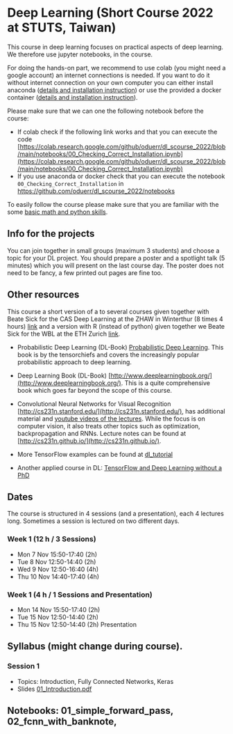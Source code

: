 
# Deep Learning (Short Course 2022 at STUTS, Taiwan) 

This course in deep learning focuses on practical aspects of deep learning. We therefore use jupyter notebooks, in the course. 

For doing the hands-on part, we recommend to use colab (you might need a google account) an internet connections is needed. If you want to do it without internet connection on your own computer you can either install anaconda ([details and installation instruction](anaconda.md)) or use the provided a docker container ([details and installation instruction](docker.md)).

Please make sure that we can one the following notebook before the course:
* If colab check if the following link works and that you can execute the code  [https://colab.research.google.com/github/oduerr/dl_scourse_2022/blob/main/notebooks/00_Checking_Correct_Installation.ipynb](https://colab.research.google.com/github/oduerr/dl_scourse_2022/blob/main/notebooks/00_Checking_Correct_Installation.ipynb)
* If you use anaconda or docker check that you can execute the notebook `00_Checking_Correct_Installation` in https://github.com/oduerr/dl_scourse_2022/notebooks

To easily follow the course please make sure that you are familiar with the some [basic math and python skills](prerequistites.md). 

## Info for the projects
You can join together in small groups (maximum 3 students) and choose a topic for your DL project. You should prepare a poster and a spotlight talk (5 minutes) which you will present on the last course day. The poster does not need to be fancy, a few printed out pages are fine too.

## Other resources 
This course a short version of a to several courses given together with Beate Sick for the CAS Deep Learning at the ZHAW in Winterthur (8 times 4 hours) [link](https://github.com/tensorchiefs/dl_course_2022) and a version with R (instead of python) given together we Beate Sick for the WBL at the ETH Zurich [link](https://github.com/tensorchiefs/dl_rcourse_2022). 

* Probabilistic Deep Learning (DL-Book) [Probabilistic Deep Learning](https://www.manning.com/books/probabilistic-deep-learning?a_aid=probabilistic_deep_learning&a_bid=78e55885). This book is by the tensorchiefs and covers the increasingly popular probabilistic approach to deep learning.

* Deep Learning Book (DL-Book) [http://www.deeplearningbook.org/](http://www.deeplearningbook.org/). This is a quite comprehensive book which goes far beyond the scope of this course. 

* Convolutional Neural Networks for Visual Recognition [http://cs231n.stanford.edu/](http://cs231n.stanford.edu/), has additional material and [youtube videos of the lectures](https://www.youtube.com/playlist?list=PLkt2uSq6rBVctENoVBg1TpCC7OQi31AlC). While the focus is on computer vision, it also treats other topics such as optimization, backpropagation and RNNs. Lecture notes can be found at [http://cs231n.github.io/](http://cs231n.github.io/).

* More TensorFlow examples can be found at [dl_tutorial](https://github.com/oduerr/dl_tutorial/tree/master/tensorflow/) 

* Another applied course in DL: [TensorFlow and Deep Learning without a PhD](https://cloud.google.com/blog/big-data/2017/01/learn-tensorflow-and-deep-learning-without-a-phd)

## Dates 
The course is structured in 4 sessions (and a presentation), each 4 lectures long. Sometimes a session is lectured on two different days. 
### Week 1 (12 h / 3 Sessions)
* Mon  7 Nov 15:50-17:40 (2h)
* Tue  8 Nov 12:50-14:40 (2h)
* Wed  9 Nov 12:50-16:40 (4h)
* Thu 10 Nov 14:40-17:40 (4h)

### Week 1 (4 h / 1 Sessions and Presentation)
* Mon 14 Nov 15:50-17:40 (2h)
* Tue 15 Nov 12:50-14:40 (2h)
* Thu 15 Nov 12:50-14:40 (2h) Presentation


## Syllabus (might change during course).
### Session 1 
* Topics: Introduction, Fully Connected Networks, Keras 
* Slides [01_Introduction.pdf](https://github.com/tensorchiefs/dl_scourse_2022/blob/master/slides/01_Introduction.pdf)
## Notebooks: 01_simple_forward_pass, 02_fcnn_with_banknote, 

